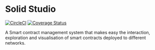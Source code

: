 # Solid Studio

[![CircleCI](https://circleci.com/gh/solid-studio/solid.web.svg?style=svg)](https://circleci.com/gh/solid-studio/solid.web) [![Coverage Status](https://coveralls.io/repos/github/solid-studio/solid.web/badge.svg?branch=master)](https://coveralls.io/github/solid-studio/solid.web?branch=master)

A Smart contract management system that makes easy the interaction, exploration and visualisation of smart contracts deployed to different networks.
